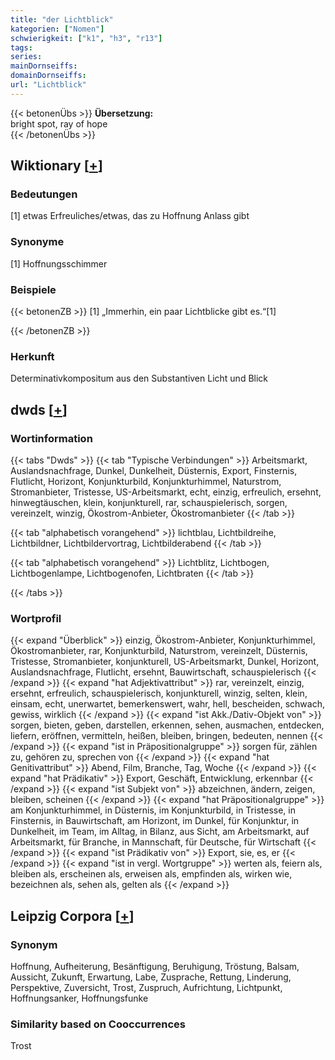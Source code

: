 ```yaml
---
title: "der Lichtblick"
kategorien: ["Nomen"]
schwierigkeit: ["k1", "h3", "r13"]
tags:
series:
mainDornseiffs:
domainDornseiffs:
url: "Lichtblick"
---
```


{{< betonenÜbs >}}
**Übersetzung:**  
bright spot, ray  of hope  
{{< /betonenÜbs >}}

## Wiktionary [[+](https://de.wiktionary.org/wiki/Lichtblick)]

### Bedeutungen
[1] etwas Erfreuliches/etwas, das zu Hoffnung Anlass gibt  

### Synonyme
[1] Hoffnungsschimmer  

### Beispiele
{{< betonenZB >}}
[1] „Immerhin, ein paar Lichtblicke gibt es.“[1]  

{{< /betonenZB >}}
### Herkunft
Determinativkompositum aus den Substantiven Licht und Blick  



## dwds [[+](https://www.dwds.de/wb/Lichtblick)]

### Wortinformation
{{< tabs "Dwds" >}}
{{< tab "Typische Verbindungen" >}}
Arbeitsmarkt, Auslandsnachfrage, Dunkel, Dunkelheit, Düsternis, Export, Finsternis, Flutlicht, Horizont, Konjunkturbild, Konjunkturhimmel, Naturstrom, Stromanbieter, Tristesse, US-Arbeitsmarkt, echt, einzig, erfreulich, ersehnt, hinwegtäuschen, klein, konjunkturell, rar, schauspielerisch, sorgen, vereinzelt, winzig, Ökostrom-Anbieter, Ökostromanbieter
{{< /tab >}}

{{< tab "alphabetisch vorangehend" >}}
lichtblau, Lichtbildreihe, Lichtbildner, Lichtbildervortrag, Lichtbilderabend
{{< /tab >}}

{{< tab "alphabetisch vorangehend" >}}
Lichtblitz, Lichtbogen, Lichtbogenlampe, Lichtbogenofen, Lichtbraten
{{< /tab >}}

{{< /tabs >}}

### Wortprofil
{{< expand "Überblick" >}} einzig, Ökostrom-Anbieter, Konjunkturhimmel, Ökostromanbieter, rar, Konjunkturbild, Naturstrom, vereinzelt, Düsternis, Tristesse, Stromanbieter, konjunkturell, US-Arbeitsmarkt, Dunkel, Horizont, Auslandsnachfrage, Flutlicht, ersehnt, Bauwirtschaft, schauspielerisch {{< /expand >}}
{{< expand "hat Adjektivattribut" >}} rar, vereinzelt, einzig, ersehnt, erfreulich, schauspielerisch, konjunkturell, winzig, selten, klein, einsam, echt, unerwartet, bemerkenswert, wahr, hell, bescheiden, schwach, gewiss, wirklich {{< /expand >}}
{{< expand "ist Akk./Dativ-Objekt von" >}} sorgen, bieten, geben, darstellen, erkennen, sehen, ausmachen, entdecken, liefern, eröffnen, vermitteln, heißen, bleiben, bringen, bedeuten, nennen {{< /expand >}}
{{< expand "ist in Präpositionalgruppe" >}} sorgen für, zählen zu, gehören zu, sprechen von {{< /expand >}}
{{< expand "hat Genitivattribut" >}} Abend, Film, Branche, Tag, Woche {{< /expand >}}
{{< expand "hat Prädikativ" >}} Export, Geschäft, Entwicklung, erkennbar {{< /expand >}}
{{< expand "ist Subjekt von" >}} abzeichnen, ändern, zeigen, bleiben, scheinen {{< /expand >}}
{{< expand "hat Präpositionalgruppe" >}} am Konjunkturhimmel, in Düsternis, im Konjunkturbild, in Tristesse, in Finsternis, in Bauwirtschaft, am Horizont, im Dunkel, für Konjunktur, in Dunkelheit, im Team, im Alltag, in Bilanz, aus Sicht, am Arbeitsmarkt, auf Arbeitsmarkt, für Branche, in Mannschaft, für Deutsche, für Wirtschaft {{< /expand >}}
{{< expand "ist Prädikativ von" >}} Export, sie, es, er {{< /expand >}}
{{< expand "ist in vergl. Wortgruppe" >}} werten als, feiern als, bleiben als, erscheinen als, erweisen als, empfinden als, wirken wie, bezeichnen als, sehen als, gelten als {{< /expand >}}

## Leipzig Corpora [[+](https://corpora.uni-leipzig.de/en/res?word=Lichtblick&corpusId=deu_newscrawl-public_2018)]


### Synonym
Hoffnung, Aufheiterung, Besänftigung, Beruhigung, Tröstung, Balsam, Aussicht, Zukunft, Erwartung, Labe, Zusprache, Rettung, Linderung, Perspektive, Zuversicht, Trost, Zuspruch, Aufrichtung, Lichtpunkt, Hoffnungsanker, Hoffnungsfunke


### Similarity based on Cooccurrences
Trost

